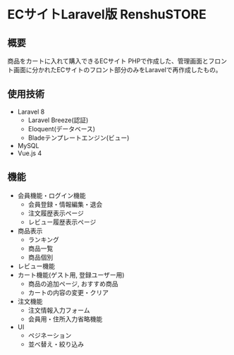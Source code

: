 # ECサイトLaravel版 RenshuSTORE

## 概要

商品をカートに入れて購入できるECサイト
PHPで作成した、管理画面とフロント画面に分かれたECサイトのフロント部分のみをLaravelで再作成したもの。

## 使用技術

- Laravel 8
  - Laravel Breeze(認証)
  - Eloquent(データベース)
  - Bladeテンプレートエンジン(ビュー)
- MySQL
- Vue.js 4

## 機能

- 会員機能・ログイン機能
  - 会員登録・情報編集・退会
  - 注文履歴表示ページ
  - レビュー履歴表示ページ
- 商品表示
  - ランキング
  - 商品一覧
  - 商品個別
- レビュー機能
- カート機能(ゲスト用, 登録ユーザー用)
  - 商品の追加ページ, おすすめ商品
  - カートの内容の変更・クリア
- 注文機能
  - 注文情報入力フォーム
  - 会員用・住所入力省略機能
- UI
  - ペジネーション
  - 並べ替え・絞り込み
